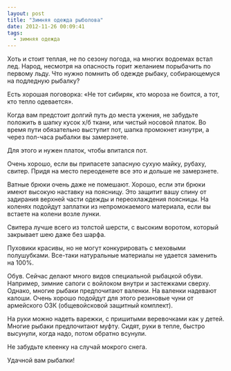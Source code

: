 ```yaml
---
layout: post
title: "Зимняя одежда рыболова"
date: 2012-11-26 00:09:41
tags:
  - зимняя одежда
---
```

Хоть и стоит теплая, не по сезону погода, на многих водоемах встал лед.
Народ, несмотря на опасность горит желанием порыбачить по первому льду.
Что нужно помнить об одежде рыбаку, собирающемуся на подледную рыбалку? 

Есть хорошая поговорка: «Не тот сибиряк, кто мороза не боится, а тот,
кто тепло одевается».

Когда вам предстоит долгий путь до места ужения, не забудьте положить в
шапку кусок х/б ткани, или чистый носовой платок. Во время пути
обязательно выступит пот, шапка промокнет изнутри, а через пол-часа
рыбалки вы замерзнете.

Для этого и нужен платок, чтобы впитался пот.

Очень хорошо, если вы припасете запасную сухую майку, рубаху, свитер.
Придя на место переоденете все это и дольше не замерзнете.

Ватные брюки очень даже не помешают. Хорошо, если эти брюки имеют
высокую наставку на поясницу. Это защитит вашу спину от задирания
верхней части одежды и переохлаждения поясницы. На коленях подойдут
заплатки из непромокаемого материала, если вы встаете на колени возле
лунки.

Свитера лучше всего из толстой шерсти, с высоким воротом, который
закрывает шею даже без шарфа.

Пуховики красивы, но не могут конкурировать с меховыми полушубками.
Все-таки натуральные материалы не удается заменить на 100%.

Обув. Сейчас делают много видов специальной рыбацкой обуви. Например,
зимние сапоги с войлоком внутри и застежками сверху. Однако, многие
рыбаки предпочитают валенки. На валенки надевают калоши. Очень хорошо
подойдут для этого резиновые чуни от армейского ОЗК (общевойсковой
защитный комплект).

На руки можно надеть варежки, с пришитыми веревочками как у детей.
Многие рыбаки предпочитают муфту. Сидят, руки в тепле, быстро высунули,
когда надо, потом обратно всунули.

Не забудьте клеенку на случай мокрого снега.

Удачной вам рыбалки!
